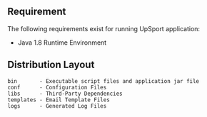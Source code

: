 ## Requirement
The following requirements exist for running UpSport application:
* Java 1.8 Runtime Environment

## Distribution Layout
```
bin       - Executable script files and application jar file
conf      - Configuration Files
libs      - Third-Party Dependencies
templates - Email Template Files
logs      - Generated Log Files
```
